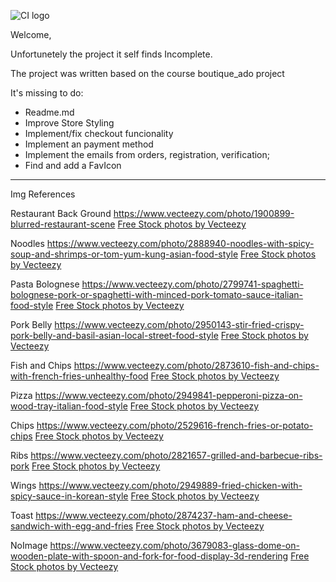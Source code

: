 ![CI logo](https://codeinstitute.s3.amazonaws.com/fullstack/ci_logo_small.png)

Welcome,

Unfortunetely the project it self finds Incomplete.

The project was written based on the course boutique_ado project

It's missing to do:
 - Readme.md
 - Improve Store Styling
 - Implement/fix checkout funcionality
 - Implement an payment method
 - Implement the emails from orders, registration, verification;
 - Find and add a FavIcon

 ____________________________________________________________________________________

Img References

Restaurant Back Ground
https://www.vecteezy.com/photo/1900899-blurred-restaurant-scene
<a href="https://www.vecteezy.com/free-photos">Free Stock photos by Vecteezy</a>

Noodles
https://www.vecteezy.com/photo/2888940-noodles-with-spicy-soup-and-shrimps-or-tom-yum-kung-asian-food-style
<a href="https://www.vecteezy.com/free-photos">Free Stock photos by Vecteezy</a>

Pasta Bolognese
https://www.vecteezy.com/photo/2799741-spaghetti-bolognese-pork-or-spaghetti-with-minced-pork-tomato-sauce-italian-food-style
<a href="https://www.vecteezy.com/free-photos">Free Stock photos by Vecteezy</a>

Pork Belly
https://www.vecteezy.com/photo/2950143-stir-fried-crispy-pork-belly-and-basil-asian-local-street-food-style
<a href="https://www.vecteezy.com/free-photos">Free Stock photos by Vecteezy</a>

Fish and Chips
https://www.vecteezy.com/photo/2873610-fish-and-chips-with-french-fries-unhealthy-food
<a href="https://www.vecteezy.com/free-photos">Free Stock photos by Vecteezy</a>

Pizza
https://www.vecteezy.com/photo/2949841-pepperoni-pizza-on-wood-tray-italian-food-style
<a href="https://www.vecteezy.com/free-photos">Free Stock photos by Vecteezy</a>

Chips
https://www.vecteezy.com/photo/2529616-french-fries-or-potato-chips
<a href="https://www.vecteezy.com/free-photos">Free Stock photos by Vecteezy</a>

Ribs
https://www.vecteezy.com/photo/2821657-grilled-and-barbecue-ribs-pork
<a href="https://www.vecteezy.com/free-photos">Free Stock photos by Vecteezy</a>

Wings
https://www.vecteezy.com/photo/2949889-fried-chicken-with-spicy-sauce-in-korean-style
<a href="https://www.vecteezy.com/free-photos">Free Stock photos by Vecteezy</a>

Toast
https://www.vecteezy.com/photo/2874237-ham-and-cheese-sandwich-with-egg-and-fries
<a href="https://www.vecteezy.com/free-photos">Free Stock photos by Vecteezy</a>

NoImage
https://www.vecteezy.com/photo/3679083-glass-dome-on-wooden-plate-with-spoon-and-fork-for-food-display-3d-rendering
<a href="https://www.vecteezy.com/free-photos">Free Stock photos by Vecteezy</a>
